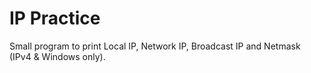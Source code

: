 # IP Practice

Small program to print Local IP, Network IP, Broadcast IP and Netmask (IPv4 & Windows only).
